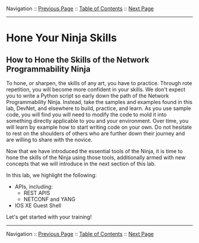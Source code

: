 Navigation :: [Previous Page](LTRPRG-1100-02d2-Postman-Ex1.md) :: [Table of Contents](LTRPRG-1100-00-Intro.md#table-of-contents) :: [Next Page](LTRPRG-1100-03a1-APIs.md)

---

# Hone Your Ninja Skills

## How to Hone the Skills of the Network Programmability Ninja

To hone, or sharpen, the skills of any art, you have to practice.  Through rote repetition, you will become more 
confident in your skills.  We don't expect you to write a Python script so early down the path of the Network 
Programmability Ninja.  Instead, take the samples and examples found in this lab, DevNet, and elsewhere to build, 
practice, and learn.  As you use sample code, you will find you will need to modify the code to mold it into something
directly applicable to you and your environment.  Over time, you will learn by example how to start writing code on 
your own.  Do not hesitate to rest on the shoulders of others who are further down their journey and are willing to 
share with the novice. 

Now that we have introduced the essential tools of the Ninja, it is time to hone the skills of the Ninja using 
those tools, additionally armed with new concepts that we will introduce in the next section of this lab.

In this lab, we highlight the following:

* APIs, including:
    * REST APIS
    * NETCONF and YANG
* IOS XE Guest Shell

Let's get started with your training!

---

Navigation :: [Previous Page](LTRPRG-1100-02d2-Postman-Ex1.md) :: [Table of Contents](LTRPRG-1100-00-Intro.md#table-of-contents) :: [Next Page](LTRPRG-1100-03a1-APIs.md)
